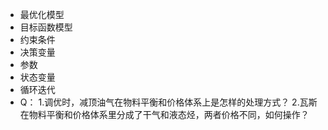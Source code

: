 - 最优化模型
- 目标函数模型
- 约束条件
- 决策变量
- 参数
- 状态变量
- 循环迭代
- Q：
  1.调优时，减顶油气在物料平衡和价格体系上是怎样的处理方式？
  2.瓦斯在物料平衡和价格体系里分成了干气和液态烃，两者价格不同，如何操作？